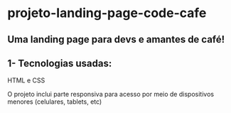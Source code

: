 # projeto-landing-page-code-cafe

## Uma landing page para devs e amantes de café!

## 1- Tecnologias usadas:
HTML e CSS

O projeto inclui parte responsiva para acesso por meio de dispositivos menores (celulares, tablets, etc)
